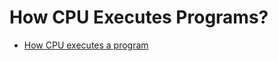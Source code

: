 # How CPU Executes Programs?

- [How CPU executes a program](https://www.youtube.com/watch?v=XM4lGflQFvA)
